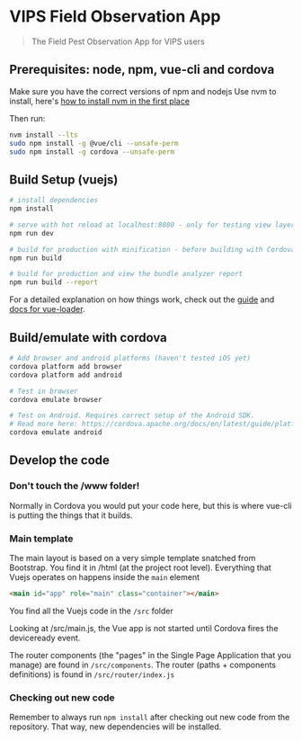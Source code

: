 # VIPS Field Observation App

> The Field Pest Observation App for VIPS users

## Prerequisites: node, npm, vue-cli and cordova
Make sure you have the correct versions of npm and nodejs
Use nvm to install, here's [how to install nvm in the first place](https://github.com/nvm-sh/nvm#installing-and-updating)

Then run:

``` bash
nvm install --lts
sudo npm install -g @vue/cli --unsafe-perm
sudo npm install -g cordova --unsafe-perm
``` 

## Build Setup (vuejs)

``` bash
# install dependencies
npm install

# serve with hot reload at localhost:8080 - only for testing view layer
npm run dev

# build for production with minification - before building with Cordova
npm run build

# build for production and view the bundle analyzer report
npm run build --report
```

For a detailed explanation on how things work, check out the [guide](http://vuejs-templates.github.io/webpack/) and [docs for vue-loader](http://vuejs.github.io/vue-loader).

## Build/emulate with cordova

``` bash
# Add browser and android platforms (haven't tested iOS yet)
cordova platform add browser
cordova platform add android

# Test in browser
cordova emulate browser

# Test on Android. Requires correct setup of the Android SDK. 
# Read more here: https://cordova.apache.org/docs/en/latest/guide/platforms/android/index.html
cordova emulate android
```

## Develop the code
### Don't touch the /www folder!
Normally in Cordova you would put your code here, but this is where vue-cli is putting the things that it builds. 

### Main template
The main layout is based on a very simple template snatched from Bootstrap. You find it in /html (at the project root level).
Everything that Vuejs operates on happens inside the `main` element

``` html
<main id="app" role="main" class="container"></main>
```

You find all the Vuejs code in the `/src` folder

Looking at /src/main.js, the Vue app is not started until Cordova fires the deviceready event.

The router components (the "pages" in the Single Page Application that you manage) are found in `/src/components`. The router (paths + components definitions) is found in `/src/router/index.js`

### Checking out new code
Remember to always run `npm install` after checking out new code from the repository. That way, new dependencies will be installed.
